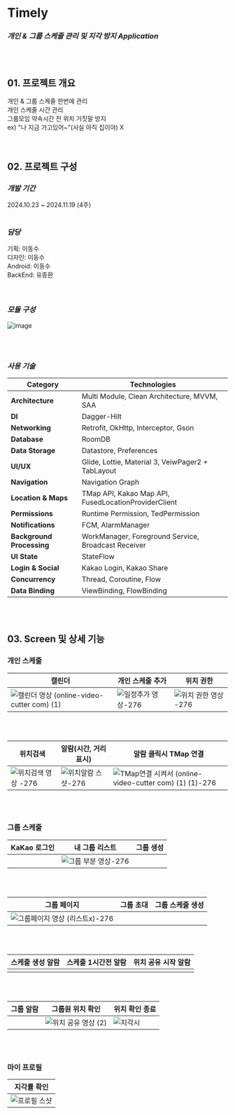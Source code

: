 # Timely
### ***개인 & 그룹 스케줄 관리 및 지각 방지 Application***
<br><br>
## 01. 프로젝트 개요
개인 & 그룹 스케줄 한번에 관리     
개인 스케줄 시간 관리   
그룹모임 약속시간 전 위치 거짓말 방지    
  ex) "나 지금 가고있어~"(사실 아직 집이야) X   
<br><br>




## 02. 프로젝트 구성
### ***개발 기간***   
2024.10.23 ~ 2024.11.19 (4주)
<br><br>

### ***담당***   
기획: 이동수    
디자인: 이동수    
Android: 이동수   
BackEnd: 유종환   
<br><br>

### ***모듈 구성***
![image](https://github.com/user-attachments/assets/84a1a595-3903-4e5e-afd4-44a9203231a8)

<br><br>

### ***사용 기술***
| **Category** | **Technologies** |
| --- | --- |
| **Architecture** |  Multi Module,  Clean Architecture,  MVVM,  SAA  |
| **DI** | Dagger-Hilt |
| **Networking** |  Retrofit,  OkHttp,  Interceptor,  Gson  |
| **Database** | RoomDB |
| **Data Storage** |  Datastore,  Preferences  |
| **UI/UX** |  Glide,  Lottie,  Material 3,  VeiwPager2 + TabLayout  |
| **Navigation** |  Navigation Graph  |
| **Location & Maps** |  TMap API,  Kakao Map API,  FusedLocationProviderClient  |
| **Permissions** |  Runtime Permission,  TedPermission  |
| **Notifications** |  FCM,  AlarmManager  |
| **Background Processing** |  WorkManager,  Foreground Service,  Broadcast Receiver  |
| **UI State** |  StateFlow  |
| **Login & Social** |  Kakao Login,  Kakao Share  |
| **Concurrency** |  Thread,  Coroutine,  Flow  |
| **Data Binding** |  ViewBinding,  FlowBinding  |

<br><br>
## 03. Screen 및 상세 기능
### 개인 스케줄
| 캘린더| 개인 스케줄 추가 | 위치 권한 |
|---|---|---|
|![캘린더 영상 (online-video-cutter com) (1)](https://github.com/user-attachments/assets/3b7b38be-c4cf-4ae5-bff4-2ba0998726dd)|![일정추가 영상-276](https://github.com/user-attachments/assets/cae42ee7-cf1f-4ba9-b402-b7d99c0ba58b)|![위치 권한 영상 -276](https://github.com/user-attachments/assets/90cec94b-45b1-4f1b-961c-ceb3133ce386)|
<br>
<br>

| 위치검색 | 알람(시간, 거리 표시) | 알람 클릭시 TMap 연결|
|---|---|---|
|![위치검색 영상 -276](https://github.com/user-attachments/assets/41871bbc-2314-4d20-8f36-5a5f1b43294b)|![위치알람 스샷-276](https://github.com/user-attachments/assets/57401285-78dc-43dc-ac03-f22fa7c83529)|![TMap연결 시켜서 (online-video-cutter com) (1) (1)-276](https://github.com/user-attachments/assets/a52021f5-78a2-4c5f-9fc8-b9e02e92ca66)|
<br>
<br>

### 그룹 스케줄
| KaKao 로그인 | 내 그룹 리스트 | 그룹 생성 |
|---|---|---|
||![그룹 부분 영상-276](https://github.com/user-attachments/assets/266fbd25-47de-4d18-a69e-1b898d5003b8)||
<br>
<br>


| 그룹 페이지 | 그룹 초대 | 그룹 스케줄 생성 |
|---|---|---|
|![그룹페이지 영상 (리스트x)-276](https://github.com/user-attachments/assets/4dfd4395-ef18-4241-9bfe-b40042b05618)|||
<br>
<br>

| 스케줄 생성 알람 | 스케줄 1시간전 알람 | 위치 공유 시작 알람 |
|---|---|---|
||||
<br>
<br>

| 그룹 알람 | 그룹원 위치 확인 | 위치 확인 종료 |
|---|---|---|
||![위치 공유 영상 (2)](https://github.com/user-attachments/assets/afdf27d5-af6a-494a-bf49-4a96a1249f9c)|![지각시](https://github.com/user-attachments/assets/f1b8851b-2cee-4e4b-951e-6d600cd3041e)|
<br>
<br>


### 마이 프로필
| 지각률 확인 |
|---|
|![프로필 스샷 ](https://github.com/user-attachments/assets/d6e68576-953c-4317-8c7f-59debb809e25)|
<br>
<br>


